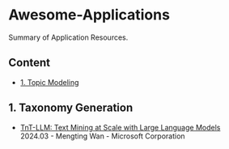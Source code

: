 # Awesome-Applications
Summary of Application Resources.

## Content

- [1. Topic Modeling](#1-topic-modeling)
  
## 1. Taxonomy Generation
- [TnT-LLM: Text Mining at Scale with Large Language Models](https://arxiv.org/pdf/2403.12173)  
2024.03 - Mengting Wan - Microsoft Corporation

